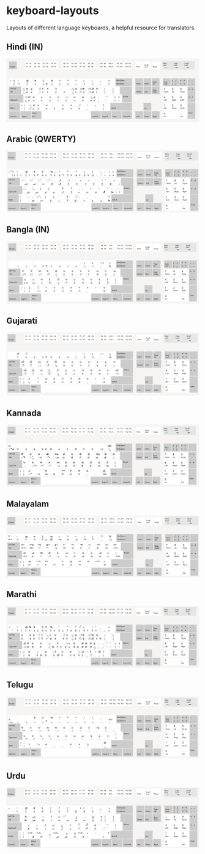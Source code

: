 # keyboard-layouts
Layouts of different language keyboards, a helpful resource for translators.

## Hindi (IN)
![](https://github.com/championquizzer/keyboard-layouts/blob/main/imgs/hindi-in.png)

## Arabic (QWERTY)
![](https://github.com/championquizzer/keyboard-layouts/blob/main/imgs/arabic-qwerty.png)

## Bangla (IN)
![](https://github.com/championquizzer/keyboard-layouts/blob/main/imgs/bangla-in.png)

## Gujarati
![](https://github.com/championquizzer/keyboard-layouts/blob/main/imgs/gujarati.png)

## Kannada
![](https://github.com/championquizzer/keyboard-layouts/blob/main/imgs/kannada.png)

## Malayalam
![](https://github.com/championquizzer/keyboard-layouts/blob/main/imgs/malayalam.png)

## Marathi
![](https://github.com/championquizzer/keyboard-layouts/blob/main/imgs/marathi-kagapa-phonetic.png)

## Telugu
![](https://github.com/championquizzer/keyboard-layouts/blob/main/imgs/telugu.png)

## Urdu
![](https://github.com/championquizzer/keyboard-layouts/blob/main/imgs/urdu.png)
